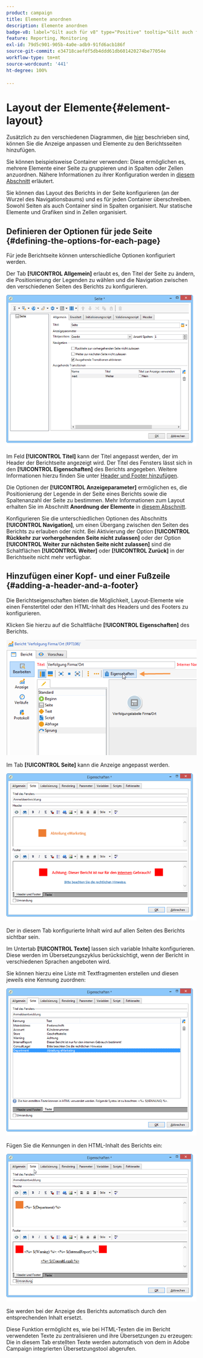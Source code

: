 ```yaml
---
product: campaign
title: Elemente anordnen
description: Elemente anordnen
badge-v8: label="Gilt auch für v8" type="Positive" tooltip="Gilt auch für Campaign v8"
feature: Reporting, Monitoring
exl-id: 79d5c901-905b-4a0e-adb9-91fd6acb186f
source-git-commit: e34718caefdf5db4ddd61db601420274be77054e
workflow-type: tm+mt
source-wordcount: '441'
ht-degree: 100%

---
```


# Layout der Elemente{#element-layout}



Zusätzlich zu den verschiedenen Diagrammen, die [hier](../../reporting/using/creating-a-chart.md#chart-types-and-variants) beschrieben sind, können Sie die Anzeige anpassen und Elemente zu den Berichtsseiten hinzufügen.

Sie können beispielsweise Container verwenden: Diese ermöglichen es, mehrere Elemente einer Seite zu gruppieren und in Spalten oder Zellen anzuordnen. Nähere Informationen zu ihrer Konfiguration werden in [diesem Abschnitt](../../web/using/defining-web-forms-layout.md#creating-containers) erläutert.

Sie können das Layout des Berichts in der Seite konfigurieren (an der Wurzel des Navigationsbaums) und es für jeden Container überschreiben. Sowohl Seiten als auch Container sind in Spalten organisiert. Nur statische Elemente und Grafiken sind in Zellen organisiert.

## Definieren der Optionen für jede Seite {#defining-the-options-for-each-page}

Für jede Berichtseite können unterschiedliche Optionen konfiguriert werden.

Der Tab **[!UICONTROL Allgemein]** erlaubt es, den Titel der Seite zu ändern, die Positionierung der Legenden zu wählen und die Navigation zwischen den verschiedenen Seiten des Berichts zu konfigurieren.

![](assets/s_ncs_advuser_report_wizard_022.png)

Im Feld **[!UICONTROL Titel]** kann der Titel angepasst werden, der im Header der Berichtseite angezeigt wird. Der Titel des Fensters lässt sich in den **[!UICONTROL Eigenschaften]** des Berichts angegeben. Weitere Informationen hierzu finden Sie unter [Header und Footer hinzufügen](#adding-a-header-and-a-footer).

Die Optionen der **[!UICONTROL Anzeigeparameter]** ermöglichen es, die Positionierung der Legende in der Seite eines Berichts sowie die Spaltenanzahl der Seite zu bestimmen. Mehr Informationen zum Layout erhalten Sie im Abschnitt **Anordnung der Elemente** in [diesem Abschnitt](../../web/using/defining-web-forms-layout.md#positioning-the-fields-on-the-page).

Konfigurieren Sie die unterschiedlichen Optionen des Abschnitts **[!UICONTROL Navigation]**, um einen Übergang zwischen den Seiten des Berichts zu erlauben oder nicht. Bei Aktivierung der Option **[!UICONTROL Rückkehr zur vorhergehenden Seite nicht zulassen]** oder der Option **[!UICONTROL Weiter zur nächsten Seite nicht zulassen]** sind die Schaltflächen **[!UICONTROL Weiter]** oder **[!UICONTROL Zurück]** in der Berichtseite nicht mehr verfügbar.

## Hinzufügen einer Kopf- und einer Fußzeile {#adding-a-header-and-a-footer}

Die Berichtseigenschaften bieten die Möglichkeit, Layout-Elemente wie einen Fenstertitel oder den HTML-Inhalt des Headers und des Footers zu konfigurieren.

Klicken Sie hierzu auf die Schaltfläche **[!UICONTROL Eigenschaften]** des Berichts.

![](assets/reporting_properties.png)

Im Tab **[!UICONTROL Seite]** kann die Anzeige angepasst werden.

![](assets/s_ncs_advuser_report_properties_04.png)

Der in diesem Tab konfigurierte Inhalt wird auf allen Seiten des Berichts sichtbar sein.

Im Untertab **[!UICONTROL Texte]** lassen sich variable Inhalte konfigurieren. Diese werden im Übersetzungszyklus berücksichtigt, wenn der Bericht in verschiedenen Sprachen angeboten wird.

Sie können hierzu eine Liste mit Textfragmenten erstellen und diesen jeweils eine Kennung zuordnen:

![](assets/s_ncs_advuser_report_properties_04a.png)

Fügen Sie die Kennungen in den HTML-Inhalt des Berichts ein:

![](assets/s_ncs_advuser_report_properties_04b.png)

Sie werden bei der Anzeige des Berichts automatisch durch den entsprechenden Inhalt ersetzt.

Diese Funktion ermöglicht es, wie bei HTML-Texten die im Bericht verwendeten Texte zu zentralisieren und ihre Übersetzungen zu erzeugen: Die in diesem Tab erstellten Texte werden automatisch von dem in Adobe Campaign integrierten Übersetzungstool abgerufen.
